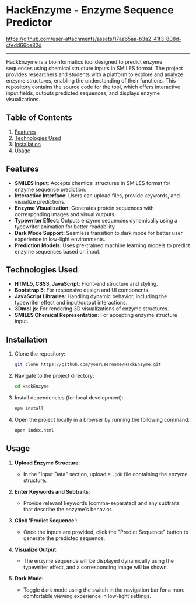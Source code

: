 # HackEnzyme - Enzyme Sequence Predictor

https://github.com/user-attachments/assets/17aa65aa-b3a2-41f3-808d-cfedd66ce82d

---

HackEnzyme is a bioinformatics tool designed to predict enzyme sequences using chemical structure inputs in SMILES format. The project provides researchers and students with a platform to explore and analyze enzyme structures, enabling the understanding of their functions. This repository contains the source code for the tool, which offers interactive input fields, outputs predicted sequences, and displays enzyme visualizations.

## Table of Contents
1. [Features](#features)
2. [Technologies Used](#technologies-used)
3. [Installation](#installation)
4. [Usage](#usage)

## Features

- **SMILES Input**: Accepts chemical structures in SMILES format for enzyme sequence prediction.
- **Interactive Interface**: Users can upload files, provide keywords, and visualize predictions.
- **Enzyme Visualization**: Generates protein sequences with corresponding images and visual outputs.
- **Typewriter Effect**: Outputs enzyme sequences dynamically using a typewriter animation for better readability.
- **Dark Mode Support**: Seamless transition to dark mode for better user experience in low-light environments.
- **Prediction Models**: Uses pre-trained machine learning models to predict enzyme sequences based on input.

## Technologies Used

- **HTML5, CSS3, JavaScript**: Front-end structure and styling.
- **Bootstrap 5**: For responsive design and UI components.
- **JavaScript Libraries**: Handling dynamic behavior, including the typewriter effect and input/output interactions.
- **3Dmol.js**: For rendering 3D visualizations of enzyme structures.
- **SMILES Chemical Representation**: For accepting enzyme structure input.

## Installation

1. Clone the repository:
    ```bash
    git clone https://github.com/yourusername/HackEnzyme.git
    ```

2. Navigate to the project directory:
    ```bash
    cd HackEnzyme
    ```

3. Install dependencies (for local development):
    ```bash
    npm install
    ```

4. Open the project locally in a browser by running the following command:
    ```bash
    open index.html
    ```

## Usage

1. **Upload Enzyme Structure**: 
    - In the "Input Data" section, upload a `.pdb` file containing the enzyme structure.
  
2. **Enter Keywords and Subtraits**:
    - Provide relevant keywords (comma-separated) and any subtraits that describe the enzyme's behavior.

3. **Click 'Predict Sequence'**:
    - Once the inputs are provided, click the "Predict Sequence" button to generate the predicted sequence.

4. **Visualize Output**:
    - The enzyme sequence will be displayed dynamically using the typewriter effect, and a corresponding image will be shown.

5. **Dark Mode**:
    - Toggle dark mode using the switch in the navigation bar for a more comfortable viewing experience in low-light settings.


